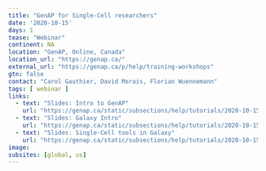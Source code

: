 ```yaml
---
title: "GenAP for Single-Cell researchers"
date: '2020-10-15'
days: 1
tease: "Webinar"
continent: NA
location: "GenAP, Online, Canada"
location_url: "https://genap.ca/"
external_url: "https://genap.ca/p/help/training-workshops"
gtn: false
contact: "Carol Gauthier, David Morais, Florian Wuennemann"
tags: [ webinar ]
links:
  - text: "Slides: Intro to GenAP"
    url: "https://genap.ca/static/subsections/help/tutorials/2020-10-15_GenAP_Single-cell_Workshop__Intro_to_GenAP.pdf"
  - text: "Slides: Galaxy Intro"
    url: "https://genap.ca/static/subsections/help/tutorials/2020-10-15_GenAP_Single-cell_Workshop__Galaxy_introduction.pdf"
  - text: "Slides: Single-Cell tools in Galaxy"
    url: "https://genap.ca/static/subsections/help/tutorials/2020-10-15_GenAP_Single-cell_Workshop__Tools_in_Galaxy.pdf"
image: 
subsites: [global, us]
---
```

